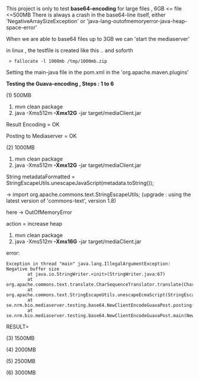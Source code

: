 This project is only to test **base64-encoding** for large files , 6GB <= file <=500MB
There is always a crash in the base64-line itself, either 'NegativeArraySizeException' or 
'java-lang-outofmemoryerror-java-heap-space-error' 

When we are able to base64 files up to 3GB we can 'start the mediaserver'

in linux , the testfile is created like this .. and soforth

``` > fallocate -l 1000mb /tmp/1000mb.zip```

Setting the main-java file in the pom.xml in the 'org.apache.maven.plugins'

**Testing the Guava-encoding , Steps : 1 to 6**

(1) 500MB

1. mvn clean package
2. java -Xms512m **-Xmx12G** -jar target/mediaClient.jar 

Result
Encoding = OK

Posting to Mediaserver = OK

(2) 1000MB

1. mvn clean package
2. java -Xms512m **-Xmx12G** -jar target/mediaClient.jar 

String metadataFormatted = StringEscapeUtils.unescapeJavaScript(metadata.toString()); <p>
-> import org.apache.commons.text.StringEscapeUtils; (upgrade : using  the latest version of 'commons-text', version 1.8)

here -> OutOfMemoryError

action = increase heap

1. mvn clean package
2. java -Xms512m **-Xmx16G** -jar target/mediaClient.jar

error:

```
Exception in thread "main" java.lang.IllegalArgumentException: Negative buffer size
        at java.io.StringWriter.<init>(StringWriter.java:67)
        at org.apache.commons.text.translate.CharSequenceTranslator.translate(CharSequenceTranslator.java:67)
        at org.apache.commons.text.StringEscapeUtils.unescapeEcmaScript(StringEscapeUtils.java:613)
        at se.nrm.bio.mediaserver.testing.base64.NewClientEncodeGuavaPost.posting(NewClientEncodeGuavaPost.java:74)
        at se.nrm.bio.mediaserver.testing.base64.NewClientEncodeGuavaPost.main(NewClientEncodeGuavaPost.java:48)
```


RESULT= 


(3) 1500MB

(4) 2000MB

(5) 2500MB

(6) 3000MB

